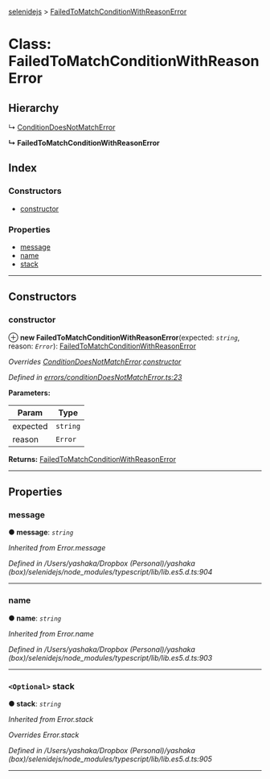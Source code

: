 [selenidejs](../README.md) > [FailedToMatchConditionWithReasonError](../classes/failedtomatchconditionwithreasonerror.md)

# Class: FailedToMatchConditionWithReasonError

## Hierarchy

↳  [ConditionDoesNotMatchError](conditiondoesnotmatcherror.md)

**↳ FailedToMatchConditionWithReasonError**

## Index

### Constructors

* [constructor](failedtomatchconditionwithreasonerror.md#constructor)

### Properties

* [message](failedtomatchconditionwithreasonerror.md#message)
* [name](failedtomatchconditionwithreasonerror.md#name)
* [stack](failedtomatchconditionwithreasonerror.md#stack)

---

## Constructors

<a id="constructor"></a>

###  constructor

⊕ **new FailedToMatchConditionWithReasonError**(expected: *`string`*, reason: *`Error`*): [FailedToMatchConditionWithReasonError](failedtomatchconditionwithreasonerror.md)

*Overrides [ConditionDoesNotMatchError](conditiondoesnotmatcherror.md).[constructor](conditiondoesnotmatcherror.md#constructor)*

*Defined in [errors/conditionDoesNotMatchError.ts:23](https://github.com/KnowledgeExpert/selenidejs/blob/master/lib/errors/conditionDoesNotMatchError.ts#L23)*

**Parameters:**

| Param | Type |
| ------ | ------ |
| expected | `string` |
| reason | `Error` |

**Returns:** [FailedToMatchConditionWithReasonError](failedtomatchconditionwithreasonerror.md)

___

## Properties

<a id="message"></a>

###  message

**● message**: *`string`*

*Inherited from Error.message*

*Defined in /Users/yashaka/Dropbox (Personal)/yashaka (box)/selenidejs/node_modules/typescript/lib/lib.es5.d.ts:904*

___
<a id="name"></a>

###  name

**● name**: *`string`*

*Inherited from Error.name*

*Defined in /Users/yashaka/Dropbox (Personal)/yashaka (box)/selenidejs/node_modules/typescript/lib/lib.es5.d.ts:903*

___
<a id="stack"></a>

### `<Optional>` stack

**● stack**: *`string`*

*Inherited from Error.stack*

*Overrides Error.stack*

*Defined in /Users/yashaka/Dropbox (Personal)/yashaka (box)/selenidejs/node_modules/typescript/lib/lib.es5.d.ts:905*

___

